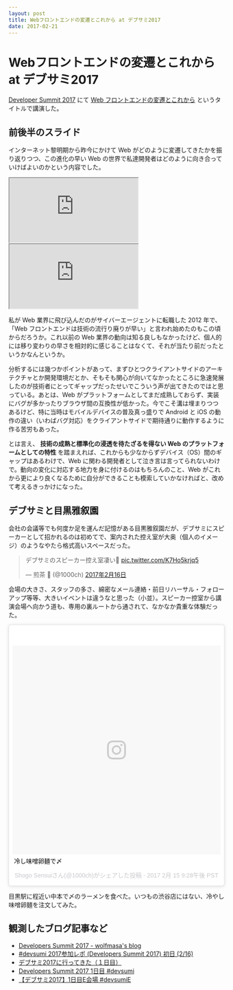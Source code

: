 ```yaml
---
layout: post
title: Webフロントエンドの変遷とこれから at デブサミ2017
date: 2017-02-21
---
```


# Webフロントエンドの変遷とこれから at デブサミ2017

[Developer Summit 2017](http://event.shoeisha.jp/devsumi/20170216/) にて [Web フロントエンドの変遷とこれから](http://event.shoeisha.jp/devsumi/20170216/session/1270/) というタイトルで講演した。

## 前後半のスライド

インターネット黎明期から昨今にかけて Web がどのように変遷してきたかを振り返りつつ、この進化の早い Web の世界で私達開発者はどのように向き合っていけばよいのかという内容でした。

<iframe loading="lazy" class="dropshadow speakerdeck-iframe" src="https://speakerdeck.com/player/e9838c769de2446aa1e3d5149d9ca46d" title="Web フロントエンドの変遷とこれから / Transition of Web Frontend" allowfullscreen="true" data-ratio="1.7777777777777777"></iframe>

<iframe loading="lazy" class="dropshadow speakerdeck-iframe" src="https://speakerdeck.com/player/7576965b3556486bbf486d5e62d5a798" title="Web フロントエンドに期待される適応と新陳代謝" allowfullscreen="true" data-ratio="1.7777777777777777"></iframe>

私が Web 業界に飛び込んだのがサイバーエージェントに転職した 2012 年で、「Web フロントエンドは技術の流行り廃りが早い」と言われ始めたのもこの頃からだろうか。これ以前の Web 業界の動向は知る良しもなかったけど、個人的には移り変わりの早さを相対的に感じることはなくて、それが当たり前だったというかなんというか。

分析するには幾つかポイントがあって、まずひとつクライアントサイドのアーキテクチャとか開発環境だとか、そもそも関心が向いてなかったところに急速発展したのが技術者にとってギャップだったせいでこういう声が出てきたのではと思っている。あとは、Web がプラットフォームとしてまだ成熟しておらず、実装にバグが多かったりブラウザ間の互換性が低かった。今でこそ溝は埋まりつつあるけど、特に当時はモバイルデバイスの普及真っ盛りで Android と iOS の動作の違い（いわばバグ対応）をクライアントサイドで期待通りに動作するように作る苦労もあった。

とは言え、 **技術の成熟と標準化の浸透を待たざるを得ない Web のプラットフォームとしての特性** を踏まえれば、これからも少なからずデバイス（OS）間のギャップはあるわけで、Web に関わる開発者として泣き言は言ってられないわけで。動向の変化に対応する地力を身に付けるのはもちろんのこと、Web がこれから更により良くなるために自分ができることも模索していかなければと、改めて考えるきっかけになった。

## デブサミと目黒雅叙園

会社の会議等でも何度か足を運んだ記憶がある目黒雅叙園だが、デブサミにスピーカーとして招かれるのは初めてで、案内された控え室が大奥（個人のイメージ）のようなやたら格式高いスペースだった。

<blockquote class="twitter-tweet" data-lang="ja"><p lang="ja" dir="ltr">デブサミのスピーカー控え室凄い👀 <a href="https://t.co/K7Ho5krjq5">pic.twitter.com/K7Ho5krjq5</a></p>&mdash; 煎茶 🍵 (@1000ch) <a href="https://twitter.com/1000ch/status/832039152996610048">2017年2月16日</a></blockquote>

会場の大きさ、スタッフの多さ、綿密なメール連絡・前日リハーサル・フォローアップ等等、大きいイベントは違うなと思った（小並）。スピーカー控室から講演会場へ向かう道も、専用の裏ルートから通されて、なかなか貴重な体験だった。

<blockquote class="instagram-media" data-instgrm-captioned data-instgrm-version="7" style=" background:#FFF; border:0; border-radius:3px; box-shadow:0 0 1px 0 rgba(0,0,0,0.5),0 1px 10px 0 rgba(0,0,0,0.15); margin: 1px; max-width:658px; padding:0; width:99.375%; width:-webkit-calc(100% - 2px); width:calc(100% - 2px);"><div style="padding:8px;"> <div style=" background:#F8F8F8; line-height:0; margin-top:40px; padding:50.0% 0; text-align:center; width:100%;"> <div style=" background:url(data:image/png;base64,iVBORw0KGgoAAAANSUhEUgAAACwAAAAsCAMAAAApWqozAAAABGdBTUEAALGPC/xhBQAAAAFzUkdCAK7OHOkAAAAMUExURczMzPf399fX1+bm5mzY9AMAAADiSURBVDjLvZXbEsMgCES5/P8/t9FuRVCRmU73JWlzosgSIIZURCjo/ad+EQJJB4Hv8BFt+IDpQoCx1wjOSBFhh2XssxEIYn3ulI/6MNReE07UIWJEv8UEOWDS88LY97kqyTliJKKtuYBbruAyVh5wOHiXmpi5we58Ek028czwyuQdLKPG1Bkb4NnM+VeAnfHqn1k4+GPT6uGQcvu2h2OVuIf/gWUFyy8OWEpdyZSa3aVCqpVoVvzZZ2VTnn2wU8qzVjDDetO90GSy9mVLqtgYSy231MxrY6I2gGqjrTY0L8fxCxfCBbhWrsYYAAAAAElFTkSuQmCC); display:block; height:44px; margin:0 auto -44px; position:relative; top:-22px; width:44px;"></div></div> <p style=" margin:8px 0 0 0; padding:0 4px;"> <a href="https://www.instagram.com/p/BQj4zXkhsWH/" style=" color:#000; font-family:Arial,sans-serif; font-size:14px; font-style:normal; font-weight:normal; line-height:17px; text-decoration:none; word-wrap:break-word;" target="_blank">冷し味噌卵麺で〆</a></p> <p style=" color:#c9c8cd; font-family:Arial,sans-serif; font-size:14px; line-height:17px; margin-bottom:0; margin-top:8px; overflow:hidden; padding:8px 0 7px; text-align:center; text-overflow:ellipsis; white-space:nowrap;">Shogo Sensuiさん(@1000ch)がシェアした投稿 - <time style=" font-family:Arial,sans-serif; font-size:14px; line-height:17px;" datetime="2017-02-16T05:28:19+00:00">2017  2月 15 9:28午後 PST</time></p></div></blockquote>

目黒駅に程近い中本で〆のラーメンを食べた。いつもの渋谷店にはない、冷やし味噌卵麺を注文してみた。

## 観測したブログ記事など

- [Developers Summit 2017 - wolfmasa's blog](http://wolfmasa.hatenadiary.com/entry/2017/02/17/233106)
- [#devsumi 2017参加レポ (Developers Summit 2017) 初日 (2/16)](http://ryoichi0102.hatenablog.com/entry/2017/02/16/215936)
- [デブサミ2017に行ってきた（１日目）](http://naoqoo23.hatenablog.com/entry/2017/02/17/002920)
- [Developers Summit 2017 1日目 #devsumi](https://www.naney.org/diki/d/2017-02-16-Developers-Summit-2017.html)
- [【デブサミ2017】1日目E会場 #devsumiE](https://togetter.com/li/1081737)
